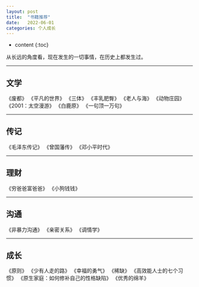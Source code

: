 ```yaml
---
layout: post
title:  "书籍推荐"
date:   2022-06-01
categories: 个人成长
---
```

* content
{:toc}

从长远的角度看，现在发生的一切事情，在历史上都发生过。

---
## 文学
《废都》
《平凡的世界》
《三体》
《丰乳肥臀》
《老人与海》
《动物庄园》
《2001：太空漫游》
《白鹿原》
《一句顶一万句》

---
## 传记
《毛泽东传记》
《曾国藩传》
《邓小平时代》

---
## 理财
《穷爸爸富爸爸》
《小狗钱钱》

---
## 沟通
《非暴力沟通》
《亲密关系》
《调情学》

---
## 成长
《原则》
《少有人走的路》
《幸福的勇气》
《稀缺》
《高效能人士的七个习惯》
《原生家庭：如何修补自己的性格缺陷》
《优秀的绵羊》